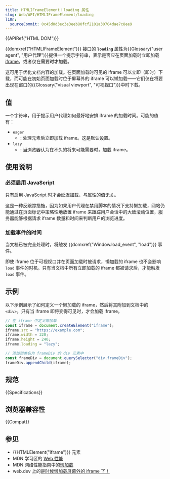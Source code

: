 ```yaml
---
title: HTMLIFrameElement：loading 属性
slug: Web/API/HTMLIFrameElement/loading
l10n:
  sourceCommit: 0c45d0d3ec3e3eeb80fcf2101a30704dae7c8ee9
---
```


{{APIRef("HTML DOM")}}

{{domxref("HTMLIFrameElement")}} 接口的 **`loading`** 属性为{{Glossary("user agent", "用户代理")}}提供一个提示字符串，表示是否应在页面加载时立即加载 [iframe](/zh-CN/docs/Web/HTML/Element/iframe)，或者仅在需要时才加载。

这可用于优化文档内容的加载。在页面加载时可见的 iframe 可以立即（即时）下载，而可能在初始页面加载时位于屏幕外的 iframe 可以懒加载——它们仅在将要出现在窗口的{{Glossary("visual viewport", "可视视口")}}中时下载。

## 值

一个字符串，用于提示用户代理如何最好地安排 iframe 的加载时间。可能的值有：

- `eager`
  - : 处理元素后立即加载 iframe。这是默认设置。
- `lazy`
  - : 当浏览器认为在不久的将来可能需要时，加载 iframe。

## 使用说明

### 必须启用 JavaScript

只有启用 JavaScript 时才会延迟加载，与属性的值无关。

这是一种反跟踪措施，因为如果用户代理在禁用脚本的情况下支持懒加载，网站仍能通过在页面标记中策略性地放置 iframe 来跟踪用户会话中的大致滚动位置，服务器能够根据请求 iframe 数量和时间来判断用户的浏览进度。

### 加载事件的时间

当文档已被完全处理时，将触发 {{domxref("Window.load_event", "load")}} 事件。

即使 iframe 位于可视视口并在页面加载时被请求，懒加载的 iframe 也不会影响 `load` 事件的时机。只有当文档中所有立即加载的 iframe 都被请求后，才能触发 `load` 事件。

## 示例

以下示例展示了如何定义一个懒加载的 iframe，然后将其附加到文档中的 `<div>`。只有当 iframe 即将变得可见时，才会加载 iframe。

```js
// 在 iframe 中定义懒加载
const iframe = document.createElement("iframe");
iframe.src = "https://example.com";
iframe.width = 320;
iframe.height = 240;
iframe.loading = "lazy";

// 添加到类名为 frameDiv 的 div 元素中
const frameDiv = document.querySelector("div.frameDiv");
frameDiv.appendChild(iframe);
```

## 规范

{{Specifications}}

## 浏览器兼容性

{{Compat}}

## 参见

- {{HTMLElement("iframe")}} 元素
- MDN 学习区的 [Web 性能](/zh-CN/docs/Learn/Performance)
- MDN 网络性能指南中的[懒加载](/zh-CN/docs/Web/Performance/Lazy_loading)
- web.dev 上的[是时候懒加载屏幕外的 iframe 了！](https://web.dev/articles/iframe-lazy-loading)
